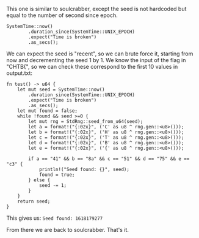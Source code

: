 This one is similar to soulcrabber, except the seed is not hardcoded but equal to the number of second since epoch.
```
SystemTime::now()
        .duration_since(SystemTime::UNIX_EPOCH)
        .expect("Time is broken")
        .as_secs();
```

We can expect the seed is "recent", so we can brute force it, starting from now and decrementing the seed 1 by 1.
We know the input of the flag in "CHTB{", so we can check these correspond to the first 10 values in output.txt:

```
fn test() -> u64 {
    let mut seed = SystemTime::now()
        .duration_since(SystemTime::UNIX_EPOCH)
        .expect("Time is broken")
        .as_secs();
    let mut found = false;
    while !found && seed >=0 {
        let mut rng = StdRng::seed_from_u64(seed);
        let a = format!("{:02x}", ('C' as u8 ^ rng.gen::<u8>()));
        let b = format!("{:02x}", ('H' as u8 ^ rng.gen::<u8>()));
        let c = format!("{:02x}", ('T' as u8 ^ rng.gen::<u8>()));
        let d = format!("{:02x}", ('B' as u8 ^ rng.gen::<u8>()));
        let e = format!("{:02x}", ('{' as u8 ^ rng.gen::<u8>()));

        if a == "41" && b == "8a" && c == "51" && d == "75" && e == "c3" {
            println!("Seed found: {}", seed);
            found = true;
        } else {
            seed -= 1;
        }
    }
    return seed;
}
```

This gives us:  `Seed found: 1618179277`

From there we are back to soulcrabber. That's it.